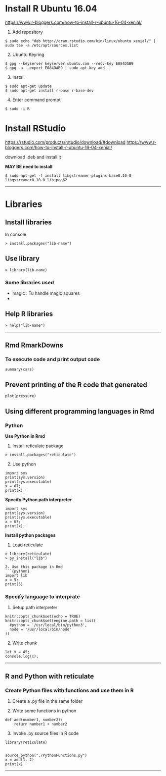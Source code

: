 # Install R Ubuntu 16.04
https://www.r-bloggers.com/how-to-install-r-ubuntu-16-04-xenial/

1. Add repository
```
$ sudo echo "deb http://cran.rstudio.com/bin/linux/ubuntu xenial/" | sudo tee -a /etc/apt/sources.list
```

2. Ubuntu Keyring
```
$ gpg --keyserver keyserver.ubuntu.com --recv-key E084DAB9
$ gpg -a --export E084DAB9 | sudo apt-key add -
```

3. Install
```
$ sudo apt-get update
$ sudo apt-get install r-base r-base-dev
```

4. Enter command prompt
```
$ sudo -i R
```

# Install RStudio
https://rstudio.com/products/rstudio/download/#download
https://www.r-bloggers.com/how-to-install-r-ubuntu-16-04-xenial/

download .deb and install it

**MAY BE need to install** 
```
$ sudo apt-get -f install libgstreamer-plugins-base0.10-0 libgstreamer0.10-0 libjpeg62
```

-------------------------------------------------------------------------------------------

# Libraries

## Install libraries

In console
```
> install.packages("lib-name")
```

## Use library
```
> library(lib-name)
```

### Some libraries used

- magic : Tu handle magic squares
- 


## Help R libraries

```
> help("lib-name")
```


-------------------------------------------------------------------------------------------

## Rmd RmarkDowns

### To execute code and print output code
```{r cars}
summary(cars)
```

## Prevent printing of the R code that generated
```{r pressure, echo=FALSE}
plot(pressure)
```

## Using different programming languages in Rmd

### Python

**Use Python in Rmd**
1. Install reticulate package
```
> install.packages("reticulate")
```

2. Use python
```{python}
import sys
print(sys.version)
print(sys.executable)
x = 67;
print(x);
```

**Specify Python path interpreter**
```{python, engine.path = '/usr/bin/python3'}
import sys
print(sys.version)
print(sys.executable)
x = 67;
print(x);
```

**Install python packages**
1. Load reticulate
```
> library(reticulate)
> py_install("lib")

2. Use this package in Rmd
```{python}
import lib
x = 5;
print(5)
```

### Specify language to interprate

1. Setup path interpreter
```{r setup, include=FALSE}
knitr::opts_chunk$set(echo = TRUE)
knitr::opts_chunk$set(engine.path = list(
  #python = '/usr/local/bin/python3',
  node = '/usr/local/bin/node'
))
```

2. Write chunk
```{node}
let x = 45;
console.log(x);
```


-------------------------------------------------------------------------------------------

## R and Python with reticulate

### Create Python files with functions and use them in R

1. Create a .py file in the same folder

2. Write some functions in python
```
def add(number1, number2):
	return number1 + number2
```

3. Invoke .py source files in R code
```{r}
library(reticulate)


source_python("./PythonFunctions.py")
x = add(1, 2)
print(x)
```

-------------------------------------------------------------------------------------------